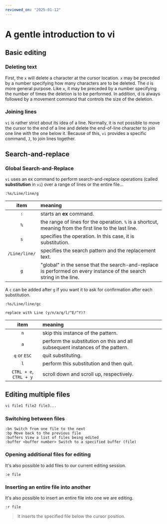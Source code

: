 ```yaml
---
reviewed_on: "2025-01-12"
---
```


# A gentle introduction to vi

## Basic editing

### Deleting text

First, the `x` will delete a character at the cursor location. `x` may be preceded by a number specifying how many characters are to be deleted. The `d` is more general purpose. Like `x`, it may be preceded by a number specifying the number of times the deletion is to be performed. In addition, d is always followed by a movement command that controls the size of the deletion.

### Joining lines

`vi` is rather strict about its idea of a line. Normally, it is not possible to move the cursor to the end of a line and delete the end-of-line character to join one line with the one below it. Because of this, `vi` provides a specific command, `J`, to join lines together.

## Search-and-replace

### Global Search-and-Replace

`vi` uses an ex command to perform search-and-replace operations (called **substitution** in `vi`) over a range of lines or the entire file...

```
:%s/Line/line/g
```

|     item      | meaning                                                                                                            |
|:-------------:|:------------------------------------------------------------------------------------------------------------------ |
|      `:`      | starts an **ex** command.                                                                                          |
|      `%`      | the range of lines for the operation. `%` is a shortcut, meaning from the first line to the last line.             |
|      `s`      | specifies the operation. In this case, it is substitution.                                                         |
| `/Line/line/` | specifies the search pattern and the replacement text.                                                             |
|      `g`      | "global" in the sense that the search-and-replace is performed on every instance of the search string in the line. |

A `c` can be added after `g` if you want it to ask for confirmation after each substitution.

```
:%s/Line/line/gc

replace with Line (y/n/a/q/l/^E/^Y)?
```

|          item          | meaning                                                                       |
|:----------------------:|:----------------------------------------------------------------------------- |
|          `n`           | skip this instance of the pattern.                                            |
|          `a`           | perform the substitution on this and all subsequent instances of the pattern. |
|      `q` or `ESC`      | quit substituting.                                                            |
|          `l`           | perform this substitution and then quit.                                      |
| `CTRL + e`, `CTRL + y` | scroll down and scroll up, respectively.                                      |

## Editing multiple files

```BASH
vi file1 file2 file3...
```

### Switching between files

```
:bn Switch from one file to the next
:bp Move back to the previous file
:buffers View a list of files being edited
:buffer <buffer number> Switch to a specified buffer (file)
```

### Opening additional files for editing

It's also possible to add files to our current editing session.

```
:e file
```

### Inserting an entire file into another

It's also possible to insert an entire file into one we are editing.

```
:r file
```

> It inserts the specified file below the cursor position.
